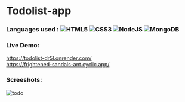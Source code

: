 # Todolist-app
### Languages used : ![HTML5](https://img.shields.io/badge/html5-%23E34F26.svg?style=flat&logo=html5&logoColor=white)  ![CSS3](https://img.shields.io/badge/css3-%231572B6.svg?style=flat&logo=css3&logoColor=white) ![NodeJS](https://img.shields.io/badge/node.js-6DA55F?style=flat&logo=node.js&logoColor=white)  ![MongoDB](https://img.shields.io/badge/MongoDB-%234ea94b.svg?style=flat&logo=mongodb&logoColor=white)
### Live Demo: 
https://todolist-dr5l.onrender.com/ <br>
https://frightened-sandals-ant.cyclic.app/
### Screeshots:
![todo](https://github.com/arjuncvinod/todolist-app/assets/68469520/057845b7-45e2-4232-92c2-bd2bac7f78b8)

